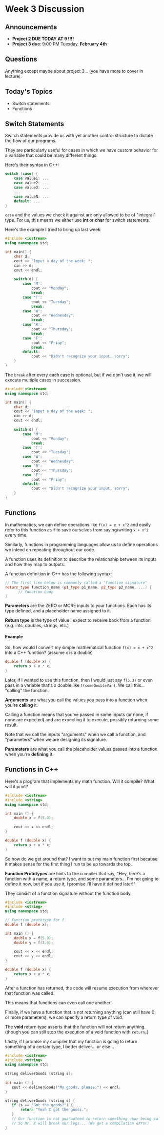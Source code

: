 # Week 3 Discussion

## Announcements

- **Project 2 DUE TODAY AT 9 !!!!**
- **Project 3 due**: 9:00 PM Tuesday, **February 4th**

## Questions

Anything except maybe about project 3... (you have more to cover in lecture).

## Today's Topics

- Switch statements
- Functions

## Switch Statements

Switch statements provide us with yet another control structure to dictate the flow of our programs.

They are particularly useful for cases in which we have custom behavior for a variable that could be many different things.

Here's their syntax in C++:

```C++
switch (case) {
	case value1: ...
	case value2: ...
	case value3: ...
	...
	case valueN: ...
	default: ...
}
```

`case` and the values we check it against are only allowed to be of "integral" type. For us, this means we either use **int** or **char** for switch statements.

Here's the example I tried to bring up last week:

```C++
#include <iostream>
using namespace std;

int main() {
    char d;
    cout << "Input a day of the week: ";
    cin >> d;
    cout << endl;
    
    switch(d) {
        case 'M': 
            cout << "Monday";
            break;
        case 'T':
            cout << "Tuesday";
            break;
        case 'W':
            cout << "Wednesday";
            break;
        case 'R':
            cout << "Thursday";
            break;
        case 'F': 
            cout << "Friay";
            break;
        default:
            cout << "Didn't recognize your input, sorry";
    }
}
```

The `break` after every each case is optional, but if we don't use it, we will execute multiple cases in succession. 

```C++
#include <iostream>
using namespace std;

int main() {
    char d;
    cout << "Input a day of the week: ";
    cin >> d;
    cout << endl;
    
    switch(d) {
        case 'M': 
            cout << "Monday";
            break;
        case 'T':
            cout << "Tuesday";
        case 'W':
            cout << "Wednesday";
        case 'R':
            cout << "Thursday";
        case 'F': 
            cout << "Friay";
        default:
            cout << "Didn't recognize your input, sorry";
    }
}
```

## Functions

In mathematics, we can define operations like `f(x) = x + x^2` and easily refer to this function as `f` to save ourselves from saying/writing `x + x^2` every time.

Similarly, functions in programming languages allow us to define operations we intend on repeating throughout our code.

A function uses its definition to describe the relationship between its inputs and how they map to outputs.

A function definition in C++ has the following syntax:

```C++
// The first line below is commonly called a "function signature"
return_type function_name (p1_type p1_name, p2_type p2_name, ...) {
      // function body
}
```

**Parameters** are the ZERO or MORE inputs to your functions. Each has its type defined, and a placeholder name assigned to it. 

**Return type** is the type of value I expect to receive back from a function (e.g. ints, doubles, strings, etc.) 

#### Example

So, how would I convert my simple mathematical function `f(x) = x + x^2` into a C++ function? (assume x is a double) 

```C++
double f (double x) {
	return x + x * x;
}
```

Later, if I wanted to use this function, then I would just say `f(5.3)` or even pass in a variable that's a double like `f(someDoubleVar)`. We call this... "calling" the function. 

**Arguments** are what you call the values you pass into a function when you're **calling** it. 

Calling a function means that you've passed in some inputs (or none, if none are expected) and are expecting it to execute, possibly returning some result.

Note that we call the inputs "arguments" when we call a function, and "parameters" when we are designing its signature.

**Parameters** are what you call the placeholder values passed into a function when you're **defining** it.

## Functions in C++

Here's a program that implements my math function. Will it compile? What will it print?

```C++
#include <iostream>
#include <string>
using namespace std;

int main () {
    double x = f(5.0);
    
    cout << x << endl;
}

double f (double x) {
    return x + x * x;
}
```

So how do we get around that? I want to put my main function first because it makes sense for the first thing I run to be up towards the top.

**Function Prototypes** are hints to the compiler that say, "Hey, here's a function with a name, a return type, and some parameters... I'm not going to define it now, but if you use it, I promise I'll have it defined later!"

They consist of a function signature without the function body. 

```C++
#include <iostream>
#include <string>
using namespace std;

// Function prototype for f
double f (double x);

int main () {
    double x = f(5.0);
    double y = f(3.6);
    
    cout << x << endl;
    cout << y << endl;
}

double f (double x) {
    return x + x * x;
}
```

After a function has returned, the code will resume execution from wherever that function was called.

This means that functions can even call one another!

Finally, if we have a function that is not returning anything (can still have 0 or more parameters), we can specify a return type of void.

The **void** return type asserts that the function will not return anything. (though you can still stop the execution of a void function with `return;`)

Lastly, if I promise my compiler that my function is going to return something of a certain type, I better deliver... or else... 

 ```C++
#include <iostream>
#include <string>
using namespace std;
    
string deliverGoods (string s);
    
int main () {
    cout << deliverGoods("My goods, please.") << endl;
}

string deliverGoods (string s) {
    if (s == "Got the goods?") {
        return "Yeah I got the goods.";
    }
    // Our function is not guaranteed to return something upon being called...
    // So Mr. X will break our legs... (We get a compilation error)
}
 ```
